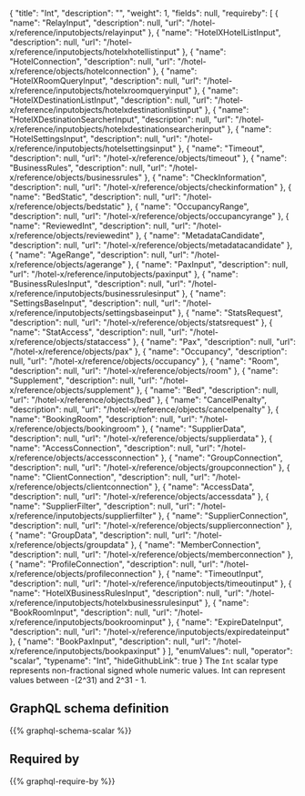 {
  "title": "Int",
  "description": "",
  "weight": 1,
  "fields": null,
  "requireby": [
    {
      "name": "RelayInput",
      "description": null,
      "url": "/hotel-x/reference/inputobjects/relayinput"
    },
    {
      "name": "HotelXHotelListInput",
      "description": null,
      "url": "/hotel-x/reference/inputobjects/hotelxhotellistinput"
    },
    {
      "name": "HotelConnection",
      "description": null,
      "url": "/hotel-x/reference/objects/hotelconnection"
    },
    {
      "name": "HotelXRoomQueryInput",
      "description": null,
      "url": "/hotel-x/reference/inputobjects/hotelxroomqueryinput"
    },
    {
      "name": "HotelXDestinationListInput",
      "description": null,
      "url": "/hotel-x/reference/inputobjects/hotelxdestinationlistinput"
    },
    {
      "name": "HotelXDestinationSearcherInput",
      "description": null,
      "url": "/hotel-x/reference/inputobjects/hotelxdestinationsearcherinput"
    },
    {
      "name": "HotelSettingsInput",
      "description": null,
      "url": "/hotel-x/reference/inputobjects/hotelsettingsinput"
    },
    {
      "name": "Timeout",
      "description": null,
      "url": "/hotel-x/reference/objects/timeout"
    },
    {
      "name": "BusinessRules",
      "description": null,
      "url": "/hotel-x/reference/objects/businessrules"
    },
    {
      "name": "CheckInformation",
      "description": null,
      "url": "/hotel-x/reference/objects/checkinformation"
    },
    {
      "name": "BedStatic",
      "description": null,
      "url": "/hotel-x/reference/objects/bedstatic"
    },
    {
      "name": "OccupancyRange",
      "description": null,
      "url": "/hotel-x/reference/objects/occupancyrange"
    },
    {
      "name": "ReviewedInt",
      "description": null,
      "url": "/hotel-x/reference/objects/reviewedint"
    },
    {
      "name": "MetadataCandidate",
      "description": null,
      "url": "/hotel-x/reference/objects/metadatacandidate"
    },
    {
      "name": "AgeRange",
      "description": null,
      "url": "/hotel-x/reference/objects/agerange"
    },
    {
      "name": "PaxInput",
      "description": null,
      "url": "/hotel-x/reference/inputobjects/paxinput"
    },
    {
      "name": "BusinessRulesInput",
      "description": null,
      "url": "/hotel-x/reference/inputobjects/businessrulesinput"
    },
    {
      "name": "SettingsBaseInput",
      "description": null,
      "url": "/hotel-x/reference/inputobjects/settingsbaseinput"
    },
    {
      "name": "StatsRequest",
      "description": null,
      "url": "/hotel-x/reference/objects/statsrequest"
    },
    {
      "name": "StatAccess",
      "description": null,
      "url": "/hotel-x/reference/objects/stataccess"
    },
    {
      "name": "Pax",
      "description": null,
      "url": "/hotel-x/reference/objects/pax"
    },
    {
      "name": "Occupancy",
      "description": null,
      "url": "/hotel-x/reference/objects/occupancy"
    },
    {
      "name": "Room",
      "description": null,
      "url": "/hotel-x/reference/objects/room"
    },
    {
      "name": "Supplement",
      "description": null,
      "url": "/hotel-x/reference/objects/supplement"
    },
    {
      "name": "Bed",
      "description": null,
      "url": "/hotel-x/reference/objects/bed"
    },
    {
      "name": "CancelPenalty",
      "description": null,
      "url": "/hotel-x/reference/objects/cancelpenalty"
    },
    {
      "name": "BookingRoom",
      "description": null,
      "url": "/hotel-x/reference/objects/bookingroom"
    },
    {
      "name": "SupplierData",
      "description": null,
      "url": "/hotel-x/reference/objects/supplierdata"
    },
    {
      "name": "AccessConnection",
      "description": null,
      "url": "/hotel-x/reference/objects/accessconnection"
    },
    {
      "name": "GroupConnection",
      "description": null,
      "url": "/hotel-x/reference/objects/groupconnection"
    },
    {
      "name": "ClientConnection",
      "description": null,
      "url": "/hotel-x/reference/objects/clientconnection"
    },
    {
      "name": "AccessData",
      "description": null,
      "url": "/hotel-x/reference/objects/accessdata"
    },
    {
      "name": "SupplierFilter",
      "description": null,
      "url": "/hotel-x/reference/inputobjects/supplierfilter"
    },
    {
      "name": "SupplierConnection",
      "description": null,
      "url": "/hotel-x/reference/objects/supplierconnection"
    },
    {
      "name": "GroupData",
      "description": null,
      "url": "/hotel-x/reference/objects/groupdata"
    },
    {
      "name": "MemberConnection",
      "description": null,
      "url": "/hotel-x/reference/objects/memberconnection"
    },
    {
      "name": "ProfileConnection",
      "description": null,
      "url": "/hotel-x/reference/objects/profileconnection"
    },
    {
      "name": "TimeoutInput",
      "description": null,
      "url": "/hotel-x/reference/inputobjects/timeoutinput"
    },
    {
      "name": "HotelXBusinessRulesInput",
      "description": null,
      "url": "/hotel-x/reference/inputobjects/hotelxbusinessrulesinput"
    },
    {
      "name": "BookRoomInput",
      "description": null,
      "url": "/hotel-x/reference/inputobjects/bookroominput"
    },
    {
      "name": "ExpireDateInput",
      "description": null,
      "url": "/hotel-x/reference/inputobjects/expiredateinput"
    },
    {
      "name": "BookPaxInput",
      "description": null,
      "url": "/hotel-x/reference/inputobjects/bookpaxinput"
    }
  ],
  "enumValues": null,
  "operator": "scalar",
  "typename": "Int",
  "hideGithubLink": true
}
The `Int` scalar type represents non-fractional signed whole numeric values. Int can represent values between -(2^31) and 2^31 - 1. 
## GraphQL schema definition

{{% graphql-schema-scalar %}}

## Required by

{{% graphql-require-by %}}
